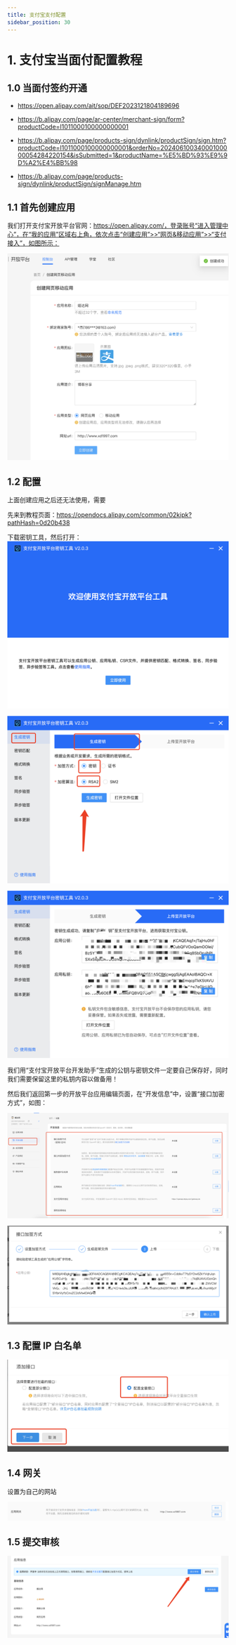 ```yaml
---
title: 支付宝支付配置
sidebar_position: 30
---
```


# 1. 支付宝当面付配置教程

## 1.0 当面付签约开通
- https://open.alipay.com/ait/sop/DEF2023121804189696
- https://b.alipay.com/page/ar-center/merchant-sign/form?productCode=I1011000100000000001
- https://b.alipay.com/page/products-sign/dynlink/productSign/sign.htm?productCode=I1011000100000000001&orderNo=20240610034000100000054284220154&isSubmitted=1&productName=%E5%BD%93%E9%9D%A2%E4%BB%98

- https://b.alipay.com/page/products-sign/dynlink/productSign/signManage.htm

## 1.1 首先创建应用
我们打开支付宝开放平台官网：https://open.alipay.com/，登录账号“进入管理中心”，在“我的应用”区域右上角，依次点击“创建应用”>>“网页&移动应用”>>“支付接入”，如图所示：


![支付宝开放平台创建网页应用](./images/create-web-app-in-zhifubao.png)

## 1.2 配置
上面创建应用之后还无法使用，需要

先来到教程页面：https://opendocs.alipay.com/common/02kipk?pathHash=0d20b438

下载密钥工具，然后打开：
![支部宝开放平台密钥工具](./images/zhibubao1.png)

![支部宝开放平台密钥工具生成密钥](./images/zhifubao2.png)


![支部宝开放平台密钥工具生成密钥对](./images/zhifubao3.png)


我们用“支付宝开放平台开发助手”生成的公钥与密钥文件一定要自己保存好，同时我们需要保留这里的私钥内容以做备用！




然后我们返回第一步的开放平台应用编辑页面，在“开发信息”中，设置“接口加密方式”，如图：

![支付宝开放平台配置 1](./images/zhifubao-config-1.png)


![支付宝开放平台配置 2](./images/zhifubao-config-2.png)


## 1.3 配置 IP 白名单

![IP 白名单](./images/ip-whitelist.png)

## 1.4 网关
设置为自己的网站

![网关](./images/gateway.png)


## 1.5 提交审核
![提交审核](./images/tijiaoshenhe.png)

